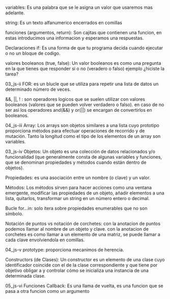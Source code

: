 variables:
Es una palabra que se le asigna un valor que usaremos mas adelante. 

string:
Es un texto alfanumerico encerrados en comillas

funciones (argumentos, return): 
Son cajitas que contienen una funcion, en estas introducimos una informacion y esperamos una respuestas.

Declaraciones if:
Es una forma de que tu programa decida cuando ejecutar o no un bloque de codigo.

valores booleanos (true, false):
Un valor booleanos es como una pregunta en la que tienes que responder si o no (veradero o falso) ejemplo ¿hiciste la tarea?

03_js-ii
FOR:
es un blucle que se utiliza para repetir una lista de datos un determinado número de veces.

&&, ||, ! :
son operadores logicos que se suelen utilizar con valores booleanos (valores que se pueden volver verdadero o falso). en caso de no ser asi los operadores and(&&) y or(||) se encargan de convertirlos en booleanos.

04_js-iii
Array:
Los arrays son objetos similares a una lista cuyo prototipo proporciona métodos para efectuar operaciones de recorrido y de mutación. Tanto la longitud como el tipo de los elementos de un array son variables.

03_js-iv
Objetos:
Un objeto es una colección de datos relacionados y/o funcionalidad (que generalmente consta de algunas variables y funciones, que se denominan propiedades y métodos cuando están dentro de objetos).

Propiedades:
es una asociación entre un nombre (o clave) y un valor.

Métodos:
Los métodos sirven para hacer acciones como una ventana emergente, modificar las propiedades de un objeto, añadir elementos a una lista, quitarlos, transformar un string en un número entero o decimal.

Bucle for…in:
solo itera sobre propiedades enumerables que no son símbolo.

Notación de puntos vs notación de corchetes:
con la anotacion de puntos podemos llamar al nombre de un objeto y clave.
con la anotacion de corchetes es como llamar a un elemento de una matriz, se puede llamar a cada clave envolviendola en comillas.

04_js-v
prototype:
proporciona mecanimos de herencia.

Constructors (de Clases):
Un constructor es un elemento de una clase cuyo identificador coincide con el de la clase correspondiente y que tiene por objetivo obligar a y controlar cómo se inicializa una instancia de una determinada clase.

05_js-vi
Funciones Callback:
Es una llama de vuelta, es una funcion que se pasa a otra funcion como un argumento